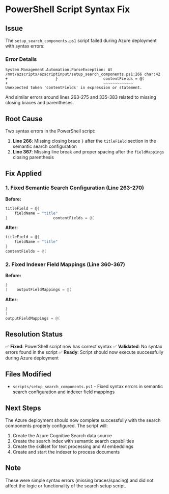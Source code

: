 # PowerShell Script Syntax Fix

## Issue
The `setup_search_components.ps1` script failed during Azure deployment with syntax errors:

### Error Details
```
System.Management.Automation.ParseException: At /mnt/azscripts/azscriptinput/setup_search_components.ps1:266 char:42
+                     }                    contentFields = @(
+                                          ~~~~~~~~~~~~~
Unexpected token 'contentFields' in expression or statement.
```

And similar errors around lines 263-275 and 335-383 related to missing closing braces and parentheses.

## Root Cause
Two syntax errors in the PowerShell script:

1. **Line 266**: Missing closing brace `}` after the `titleField` section in the semantic search configuration
2. **Line 367**: Missing line break and proper spacing after the `fieldMappings` closing parenthesis

## Fix Applied

### 1. Fixed Semantic Search Configuration (Line 263-270)
**Before:**
```powershell
titleField = @{
    fieldName = "title"
}                    contentFields = @(
```

**After:**
```powershell
titleField = @{
    fieldName = "title"
}
contentFields = @(
```

### 2. Fixed Indexer Field Mappings (Line 360-367)
**Before:**
```powershell
}
)    outputFieldMappings = @(
```

**After:**
```powershell
}
)
outputFieldMappings = @(
```

## Resolution Status
✅ **Fixed**: PowerShell script now has correct syntax
✅ **Validated**: No syntax errors found in the script
✅ **Ready**: Script should now execute successfully during Azure deployment

## Files Modified
- `scripts/setup_search_components.ps1` - Fixed syntax errors in semantic search configuration and indexer field mappings

## Next Steps
The Azure deployment should now complete successfully with the search components properly configured. The script will:
1. Create the Azure Cognitive Search data source
2. Create the search index with semantic search capabilities
3. Create the skillset for text processing and AI embeddings
4. Create and start the indexer to process documents

## Note
These were simple syntax errors (missing braces/spacing) and did not affect the logic or functionality of the search setup script.
